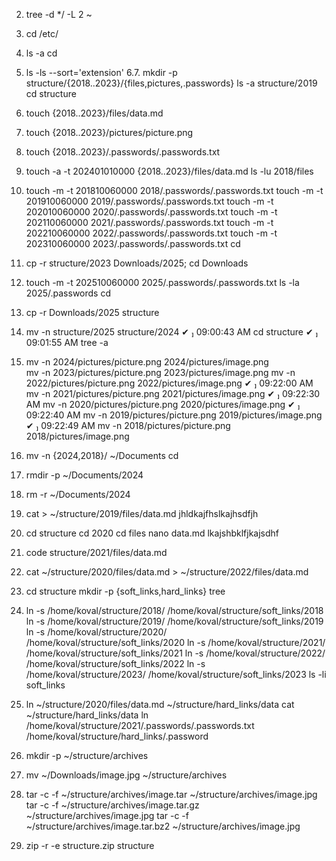 2. tree -d */ -L 2 ~
3. cd /etc/
4. ls -a
cd
5. ls -ls --sort='extension'
6.7. mkdir -p structure/{2018..2023}/{files,pictures,.passwords}
ls -a structure/2019
cd structure
8. touch {2018..2023}/files/data.md
9. touch {2018..2023}/pictures/picture.png
10. touch {2018..2023}/.passwords/.passwords.txt

11. touch -a -t 202401010000 {2018..2023}/files/data.md
ls -lu 2018/files
12. touch -m -t 201810060000 2018/.passwords/.passwords.txt 
touch -m -t 201910060000 2019/.passwords/.passwords.txt 
touch -m -t 202010060000 2020/.passwords/.passwords.txt
touch -m -t 202110060000 2021/.passwords/.passwords.txt
touch -m -t 202210060000 2022/.passwords/.passwords.txt
touch -m -t 202310060000 2023/.passwords/.passwords.txt
cd
 13. cp -r structure/2023 Downloads/2025; 
 cd Downloads
 14. touch -m -t 202510060000 2025/.passwords/.passwords.txt
 ls -la 2025/.passwords
 cd
 15. cp -r Downloads/2025 structure 
 16. mv -n structure/2025 structure/2024                                                                            ✔  09:00:43 AM 
cd structure                                                                                                   ✔  09:01:55 AM 
tree -a 
17. mv -n 2024/pictures/picture.png 2024/pictures/image.png  
mv -n 2023/pictures/picture.png 2023/pictures/image.png 
mv -n 2022/pictures/picture.png 2022/pictures/image.png                                              ✔  09:22:00 AM 
   mv -n 2021/pictures/picture.png 2021/pictures/image.png                                              ✔  09:22:30 AM 
   mv -n 2020/pictures/picture.png 2020/pictures/image.png                                              ✔  09:22:40 AM 
   mv -n 2019/pictures/picture.png 2019/pictures/image.png                                              ✔  09:22:49 AM 
   mv -n 2018/pictures/picture.png 2018/pictures/image.png   
18. mv -n {2024,2018}/ ~/Documents
cd
 19. rmdir -p ~/Documents/2024    
20. rm -r ~/Documents/2024
21. cat > ~/structure/2019/files/data.md
jhldkajfhslkajhsdfjh
22. cd structure
cd 2020
cd  files
nano data.md
lkajshbklfjkajsdhf
23. code structure/2021/files/data.md  
24. cat ~/structure/2020/files/data.md > ~/structure/2022/files/data.md
 25. cd structure
 mkdir -p {soft_links,hard_links}
 tree
 26. ln -s /home/koval/structure/2018/ /home/koval/structure/soft_links/2018
 ln -s /home/koval/structure/2019/ /home/koval/structure/soft_links/2019
 ln -s /home/koval/structure/2020/ /home/koval/structure/soft_links/2020
 ln -s /home/koval/structure/2021/ /home/koval/structure/soft_links/2021
 ln -s /home/koval/structure/2022/ /home/koval/structure/soft_links/2022
 ln -s /home/koval/structure/2023/ /home/koval/structure/soft_links/2023
 ls -li soft_links
 27. ln ~/structure/2020/files/data.md ~/structure/hard_links/data
 cat ~/structure/hard_links/data
 ln /home/koval/structure/2021/.passwords/.passwords.txt /home/koval/structure/hard_links/.password
 28. mkdir -p ~/structure/archives
30. mv ~/Downloads/image.jpg ~/structure/archives 
31. tar -c -f ~/structure/archives/image.tar ~/structure/archives/image.jpg
tar -c -f ~/structure/archives/image.tar.gz ~/structure/archives/image.jpg
tar -c -f ~/structure/archives/image.tar.bz2 ~/structure/archives/image.jpg
32. zip -r -e structure.zip structure